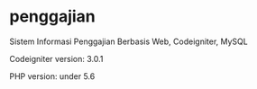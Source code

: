 # penggajian
Sistem Informasi Penggajian Berbasis Web, Codeigniter, MySQL

Codeigniter version: 3.0.1

PHP version: under 5.6
